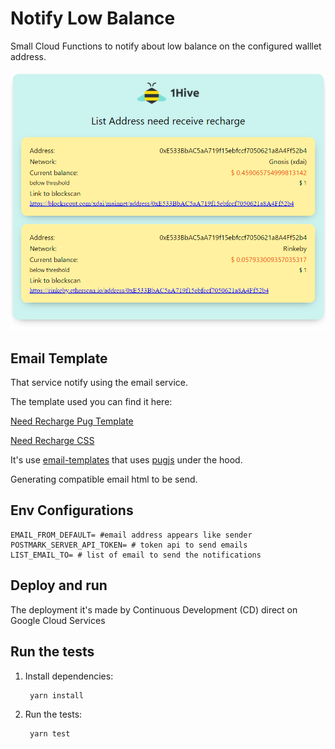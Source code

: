 # Notify Low Balance
Small Cloud Functions to notify about low balance on the configured walllet address.

![Email notification](./git_assets/email-example.png)

## Email Template
That service notify using the email service.

The template used you can find it here:

[Need Recharge Pug Template](./emails/recharge.pug)

[Need Recharge CSS ](./emails/styles.css)

It's use [email-templates](https://github.com/forwardemail/email-templates) that uses [pugjs](https://github.com/pugjs/pug) under the hood. 

Generating compatible email html to be send.

## Env Configurations

```
EMAIL_FROM_DEFAULT= #email address appears like sender
POSTMARK_SERVER_API_TOKEN= # token api to send emails
LIST_EMAIL_TO= # list of email to send the notifications
```

## Deploy and run

The deployment it's made by Continuous Development (CD) direct on Google Cloud Services

## Run the tests

1. Install dependencies:

        yarn install

1. Run the tests:

        yarn test
